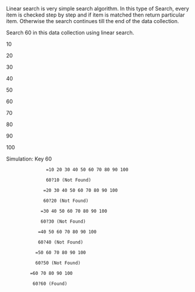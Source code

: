 Linear search is very simple search algorithm. In this type of Search, 
every item is checked step by step and if item is matched then return particular item. 
Otherwise the search continues till the end of the data collection.  

 

Search 60 in this data collection using linear search. 

10 

20 

30 

40 

50 

60 

70 

80 

90 

100 

 

Simulation: Key 60 

                   =10 20 30 40 50 60 70 80 90 100 

                   60?10 (Not Found)

                  =20 30 40 50 60 70 80 90 100 

                  60?20 (Not Found)

                 =30 40 50 60 70 80 90 100 

                 60?30 (Not Found)

                =40 50 60 70 80 90 100 

                60?40 (Not Found)

               =50 60 70 80 90 100 

               60?50 (Not Found)

             =60 70 80 90 100 

              60?60 (Found) 